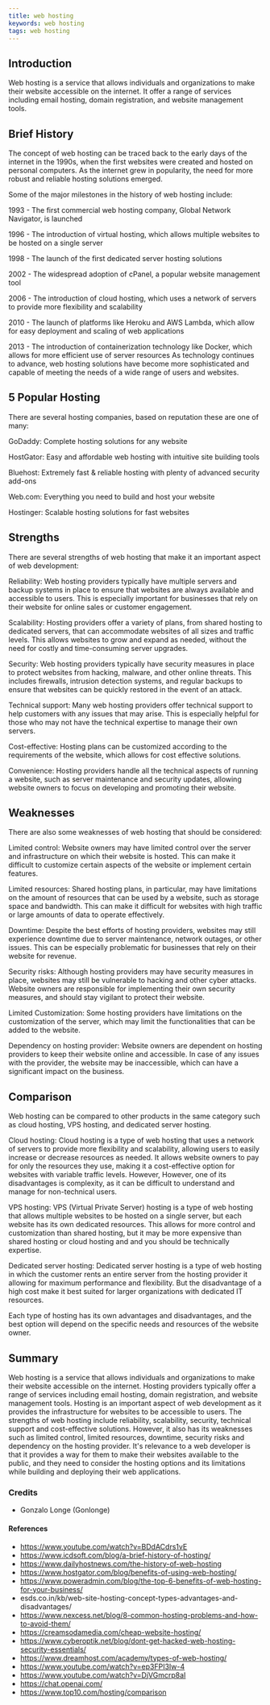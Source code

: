```yaml
---
title: web hosting
keywords: web hosting
tags: web hosting
---
```


## Introduction

Web hosting is a service that allows individuals and organizations to make their website accessible on the internet. It offer a range of services including email hosting, domain registration, and website management tools.

## Brief History

The concept of web hosting can be traced back to the early days of the internet in the 1990s, when the first websites were created and hosted on personal computers. As the internet grew in popularity, the need for more robust and reliable hosting solutions emerged.

Some of the major milestones in the history of web hosting include:

1993 - The first commercial web hosting company, Global Network Navigator, is launched

1996 - The introduction of virtual hosting, which allows multiple websites to be hosted on a single server

1998 - The launch of the first dedicated server hosting solutions

2002 - The widespread adoption of cPanel, a popular website management tool

2006 - The introduction of cloud hosting, which uses a network of servers to provide more flexibility and scalability

2010 - The launch of platforms like Heroku and AWS Lambda, which allow for easy deployment and scaling of web applications

2013 - The introduction of containerization technology like Docker, which allows for more efficient use of server resources
As technology continues to advance, web hosting solutions have become more sophisticated and capable of meeting the needs of a wide range of users and websites.

## 5 Popular Hosting

There are several hosting companies, based on reputation these are one of many:

GoDaddy: Complete hosting solutions for any website

HostGator: Easy and affordable web hosting with intuitive site building tools

Bluehost: Extremely fast & reliable hosting with plenty of advanced security add-ons

Web.com: Everything you need to build and host your website

Hostinger: Scalable hosting solutions for fast websites

## Strengths

There are several strengths of web hosting that make it an important aspect of web development:

Reliability: Web hosting providers typically have multiple servers and backup systems in place to ensure that websites are always available and accessible to users. This is especially important for businesses that rely on their website for online sales or customer engagement.

Scalability: Hosting providers offer a variety of plans, from shared hosting to dedicated servers, that can accommodate websites of all sizes and traffic levels. This allows websites to grow and expand as needed, without the need for costly and time-consuming server upgrades.

Security: Web hosting providers typically have security measures in place to protect websites from hacking, malware, and other online threats. This includes firewalls, intrusion detection systems, and regular backups to ensure that websites can be quickly restored in the event of an attack.

Technical support: Many web hosting providers offer technical support to help customers with any issues that may arise. This is especially helpful for those who may not have the technical expertise to manage their own servers.

Cost-effective: Hosting plans can be customized according to the requirements of the website, which allows for cost effective solutions.

Convenience: Hosting providers handle all the technical aspects of running a website, such as server maintenance and security updates, allowing website owners to focus on developing and promoting their website.

## Weaknesses

There are also some weaknesses of web hosting that should be considered:

Limited control: Website owners may have limited control over the server and infrastructure on which their website is hosted. This can make it difficult to customize certain aspects of the website or implement certain features.

Limited resources: Shared hosting plans, in particular, may have limitations on the amount of resources that can be used by a website, such as storage space and bandwidth. This can make it difficult for websites with high traffic or large amounts of data to operate effectively.

Downtime: Despite the best efforts of hosting providers, websites may still experience downtime due to server maintenance, network outages, or other issues. This can be especially problematic for businesses that rely on their website for revenue.

Security risks: Although hosting providers may have security measures in place, websites may still be vulnerable to hacking and other cyber attacks. Website owners are responsible for implementing their own security measures, and should stay vigilant to protect their website.

Limited Customization: Some hosting providers have limitations on the customization of the server, which may limit the functionalities that can be added to the website.

Dependency on hosting provider: Website owners are dependent on hosting providers to keep their website online and accessible. In case of any issues with the provider, the website may be inaccessible, which can have a significant impact on the business.

## Comparison

Web hosting can be compared to other products in the same category such as cloud hosting, VPS hosting, and dedicated server hosting.

Cloud hosting: Cloud hosting is a type of web hosting that uses a network of servers to provide more flexibility and scalability, allowing users to easily increase or decrease resources as needed. It allows website owners to pay for only the resources they use, making it a cost-effective option for websites with variable traffic levels. However, However, one of its disadvantages is complexity, as it can be difficult to understand and manage for non-technical users.

VPS hosting: VPS (Virtual Private Server) hosting is a type of web hosting that allows multiple websites to be hosted on a single server, but each website has its own dedicated resources. This allows for more control and customization than shared hosting, but it may be more expensive than shared hosting or cloud hosting and and you should be technically expertise.

Dedicated server hosting: Dedicated server hosting is a type of web hosting in which the customer rents an entire server from the hosting provider it allowing for maximum performance and flexibility. But the disadvantage of a high cost make it best suited for larger organizations with dedicated IT resources.

Each type of hosting has its own advantages and disadvantages, and the best option will depend on the specific needs and resources of the website owner.

## Summary

Web hosting is a service that allows individuals and organizations to make their website accessible on the internet. Hosting providers typically offer a range of services including email hosting, domain registration, and website management tools. Hosting is an important aspect of web development as it provides the infrastructure for websites to be accessible to users. The strengths of web hosting include reliability, scalability, security, technical support and cost-effective solutions. However, it also has its weaknesses such as limited control, limited resources, downtime, security risks and dependency on the hosting provider. It's relevance to a web developer is that it provides a way for them to make their websites available to the public, and they need to consider the hosting options and its limitations while building and deploying their web applications.

### Credits

- Gonzalo Longe (Gonlonge)

#### References

- https://www.youtube.com/watch?v=BDdACdrs1vE
- https://www.icdsoft.com/blog/a-brief-history-of-hosting/
- https://www.dailyhostnews.com/the-history-of-web-hosting
- https://www.hostgator.com/blog/benefits-of-using-web-hosting/
- https://www.poweradmin.com/blog/the-top-6-benefits-of-web-hosting-for-your-business/
- esds.co.in/kb/web-site-hosting-concept-types-advantages-and-disadvantages/
- https://www.nexcess.net/blog/8-common-hosting-problems-and-how-to-avoid-them/
- https://creamsodamedia.com/cheap-website-hosting/
- https://www.cyberoptik.net/blog/dont-get-hacked-web-hosting-security-essentials/
- https://www.dreamhost.com/academy/types-of-web-hosting/
- https://www.youtube.com/watch?v=ep3FPI3Iw-4
- https://www.youtube.com/watch?v=DjVGmcrp8aI
- https://chat.openai.com/
- https://www.top10.com/hosting/comparison
